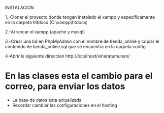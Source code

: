INSTALACIÓN

1.-Clonar el proyecto donde tengan instalado el xampp y especificamente en la carpeta httdocs (C:\xampp\htdocs)

2.-Arrancar el xampp (apache y mysql)

3.-Crear una bd en PhpMyAdmin con el nombre de tienda_online y copiar el contenido de tienda_online.sql que se encuentra en la carpeta config

4-Abrir la siguiente direccion http://localhost/vineratumunan/


# En las clases esta el cambio para el correo, para enviar los datos
* La base de datos esta actualizada
* Recordar cambiar las configuraciones en el hosting
